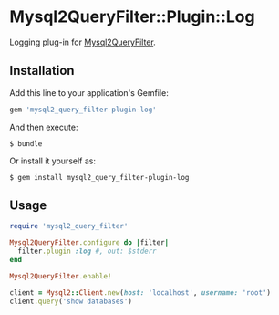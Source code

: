 # Mysql2QueryFilter::Plugin::Log

Logging plug-in for [Mysql2QueryFilter](https://github.com/winebarrel/mysql2_query_filter).

## Installation

Add this line to your application's Gemfile:

```ruby
gem 'mysql2_query_filter-plugin-log'
```

And then execute:

    $ bundle

Or install it yourself as:

    $ gem install mysql2_query_filter-plugin-log

## Usage

```ruby
require 'mysql2_query_filter'

Mysql2QueryFilter.configure do |filter|
  filter.plugin :log #, out: $stderr
end

Mysql2QueryFilter.enable!

client = Mysql2::Client.new(host: 'localhost', username: 'root')
client.query('show databases')
```
